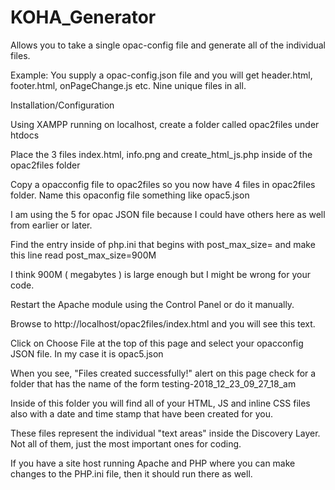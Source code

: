 # KOHA_Generator
Allows you to take a single opac-config file and generate all of the individual files. 

Example: You supply a opac-config.json file and you will get header.html, footer.html, onPageChange.js etc.
Nine unique files in all.

Installation/Configuration

Using XAMPP running on localhost, create a folder called opac2files under htdocs

Place the 3 files index.html, info.png and create_html_js.php inside of the opac2files folder

Copy a opacconfig file to opac2files so you now have 4 files in opac2files folder. Name this opaconfig file something like opac5.json

I am using the 5 for opac JSON file because I could have others here as well from earlier or later.

Find the entry inside of php.ini that begins with post_max_size= and make this line read post_max_size=900M

I think 900M ( megabytes ) is large enough but I might be wrong for your code.

Restart the Apache module using the Control Panel or do it manually.

Browse to http://localhost/opac2files/index.html and you will see this text.

Click on Choose File at the top of this page and select your opacconfig JSON file. In my case it is opac5.json

When you see, "Files created successfully!" alert on this page check for a folder that has the name of the form testing-2018_12_23_09_27_18_am

Inside of this folder you will find all of your HTML, JS and inline CSS files also with a date and time stamp that have been created for you.

These files represent the individual "text areas" inside the Discovery Layer. Not all of them, just the most important ones for coding.

If you have a site host running Apache and PHP where you can make changes to the PHP.ini file, then it should run there as well.
